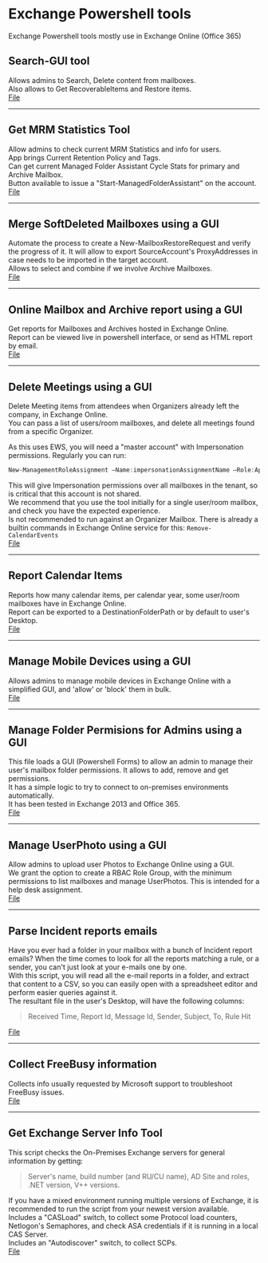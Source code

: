 # Exchange Powershell tools
Exchange Powershell tools mostly use in Exchange Online (Office 365)

## Search-GUI tool
Allows admins to Search, Delete content from mailboxes.  
Also allows to Get RecoverableItems and Restore items.  
[File](/search-gui/)

----

## Get MRM Statistics Tool  
Allow admins to check current MRM Statistics and info for users.  
App brings Current Retention Policy and Tags.  
Can get current Managed Folder Assistant Cycle Stats for primary and Archive Mailbox.  
Button available to issue a "Start-ManagedFolderAssistant" on the account.  
[File](/Get-MRMStatistics/)

----

## Merge SoftDeleted Mailboxes using a GUI
Automate the process to create a New-MailboxRestoreRequest and verify the progress of it.
It will allow to export SourceAccount's ProxyAddresses in case needs to be imported in the target account.   
Allows to select and combine if we involve Archive Mailboxes.  
[File](/MergeMailboxes-gui/)

----

## Online Mailbox and Archive report using a GUI  
Get reports for Mailboxes and Archives hosted in Exchange Online.  
Report can be viewed live in powershell interface, or send as HTML report by email.  
[File](/OnlineArchiveReport-gui/)

----

## Delete Meetings using a GUI  
Delete Meeting items from attendees when Organizers already left the company, in Exchange Online.  
You can pass a list of users/room mailboxes, and delete all meetings found from a specific Organizer.  

As this uses EWS, you will need a "master account" with Impersonation permissions. Regularly you can run:  
```` powershell
New-ManagementRoleAssignment –Name:impersonationAssignmentName –Role:ApplicationImpersonation –User:<Account>
````  
This will give Impersonation permissions over all mailboxes in the tenant, so is critical that this account is not shared.  
We recommend that you use the tool initially for a single user/room mailbox, and check you have the expected experience.  
Is not recommended to run against an Organizer Mailbox. There is already a builtin commands in Exchange Online service for this: `Remove-CalendarEvents`  
[File](/DeleteMeetings-gui/)

----

## Report Calendar Items  
Reports how many calendar items, per calendar year, some user/room mailboxes have in Exchange Online.  
Report can be exported to a DestinationFolderPath or by default to user's Desktop.  
[File](/ReportCalendarItems/)

----

## Manage Mobile Devices using a GUI  
Allows admins to manage mobile devices in Exchange Online with a simplified GUI, and 'allow' or 'block' them in bulk.  
[File](/Manage-MobileDevices/)

----

## Manage Folder Permisions for Admins using a GUI  

This file loads a GUI (Powershell Forms) to allow an admin to manage their user's mailbox folder permissions. It allows to add, remove and get permissions.  
It has a simple logic to try to connect to on-premises environments automatically.  
It has been tested in Exchange 2013 and Office 365.  
[File](/Manage-FolderPermissions-gui/)  

----

## Manage UserPhoto using a GUI  

Allow admins to upload user Photos to Exchange Online using a GUI.  
We grant the option to create a RBAC Role Group, with the minimum permissions to list mailboxes and manage UserPhotos. This is intended for a help desk assignment.  
[File](/Manage-UserPhoto-gui/)

----

## Parse Incident reports emails  

Have you ever had a folder in your mailbox with a bunch of Incident report emails? When the time comes to look for all the reports matching a rule, or a sender, you can't just look at your e-mails one by one.  
With this script, you will read all the e-mail reports in a folder, and extract that content to a CSV, so you can easily open with a spreadsheet editor and perform easier queries against it.  
The resultant file in the user's Desktop, will have the following columns:  
> Received Time, Report Id, Message Id, Sender, Subject, To, Rule Hit

[File](/Parse-IncidentReports/)

----

## Collect FreeBusy information
Collects info usually requested by Microsoft support to troubleshoot FreeBusy issues.  
[File](/CollectFBLogs/)

----

## Get Exchange Server Info Tool  

This script checks the On-Premises Exchange servers for general information by getting:  
> Server's name, build number (and RU/CU name), AD Site and roles, .NET version, V++ versions.

If you have a mixed environment running multiple versions of Exchange, it is recommended to run the script from your newest version available.  
Includes a "CASLoad" switch, to collect some Protocol load counters, Netlogon's Semaphores, and check ASA credentials if it is running in a local CAS Server.  
Includes an "Autodiscover" switch, to collect SCPs.  
[File](/Get-ExchangeServerInfo/)